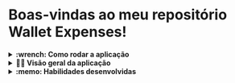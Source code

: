 # Boas-vindas ao meu repositório Wallet Expenses!

<details>
  <summary><strong>:wrench: Como rodar a aplicação</strong></summary><br />

  Neste projeto você poderá utilizar uma carteira de controle de gastos, com um conversor de moedas incluso:

  - clone o repositório: git clone git@github.com:iagoassis21/Wallet-Expenses.git
  - npm install para instalar as dependência;
  - npm start para visualizar a aplicação localmente;
</details>


<details>
  <summary><strong>👨‍💻 Visão geral da aplicação</strong></summary><br />

  Neste projeto você poderá utilizar uma carteira de controle de gastos, com um conversor de moedas incluso:

  - Adicionar, remover e editar um gasto;
  - Visualizar uma tabelas com seus gastos;
  - Visualizar o total de gastos convertidos para uma moeda de escolha;
</details>

<details>
  <summary><strong>:memo: Habilidades desenvolvidas</strong></summary><br />

Nesta aplicação, seguimos a seguinte estrutura:

- Criar um _store_ Redux em aplicações React

- Criar _reducers_ no Redux em aplicações React

- Criar _actions_ no Redux em aplicações React

- Criar _dispatchers_ no Redux em aplicações React

- Conectar Redux aos componentes React

- Criar _actions_ assíncronas na sua aplicação React que faz uso de Redux.
</details>
